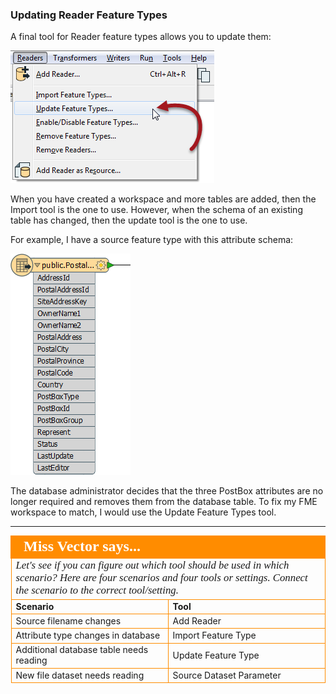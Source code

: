 ### Updating Reader Feature Types ###
A final tool for Reader feature types allows you to update them:

![](./Images/Img4.30.UpdateFeatureTypeMenubar.png)

When you have created a workspace and more tables are added, then the Import tool is the one to use. However, when the schema of an existing table has changed, then the update tool is the one to use.

For example, I have a source feature type with this attribute schema:

![](./Images/Img4.31.ReaderSchemaToUpdate.png)

The database administrator decides that the three PostBox attributes are no longer required and removes them from the database table. To fix my FME workspace to match, I would use the Update Feature Types tool. 


---

<!--Person X Says Section-->

<table style="border-spacing: 0px">
<tr>
<td colspan="2" style="vertical-align:middle;background-color:darkorange;border: 2px solid darkorange">
<i class="fa fa-quote-left fa-lg fa-pull-left fa-fw" style="color:white;padding-right: 12px;vertical-align:text-top"></i>
<span style="color:white;font-size:x-large;font-weight: bold;font-family:serif">Miss Vector says...</span>
</td>
</tr>

<tr>
<td colspan="2" style="border: 1px solid darkorange">
<span style="font-family:serif; font-style:italic; font-size:larger">
Let's see if you can figure out which tool should be used in which scenario? Here are four scenarios and four tools or settings. Connect the scenario to the correct tool/setting.
</span>
</td>
</tr>
<tr><td width="50%" style="font-weight: bold; border: 1px solid darkorange">Scenario</td><td style="font-weight: bold; border: 1px solid darkorange">Tool</td></tr>
<tr><td style="border: 1px solid darkorange">Source filename changes</td><td style="border: 1px solid darkorange">Add Reader</td></tr>
<tr><td style="border: 1px solid darkorange">Attribute type changes in database</td><td style="border: 1px solid darkorange">Import Feature Type</td></tr>
<tr><td style="border: 1px solid darkorange">Additional database table needs reading</td><td style="border: 1px solid darkorange">Update Feature Type</td></tr>
<tr><td style="border: 1px solid darkorange">New file dataset needs reading</td><td style="border: 1px solid darkorange">Source Dataset Parameter</td></tr>
</table>
